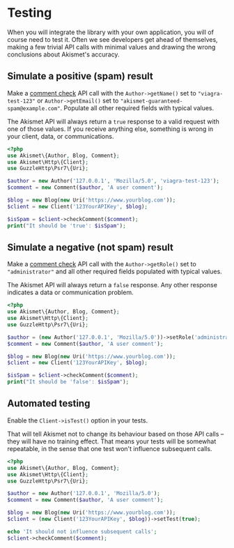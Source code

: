 # Testing
When you will integrate the library with your own application, you will of course need to test it. Often we see developers get ahead of themselves, making a few trivial API calls with minimal values and drawing the wrong conclusions about Akismet's accuracy.

## Simulate a positive (spam) result
Make a [comment check](../features/comment_check.md) API call with the `Author->getName()` set to `"viagra-test-123"` or `Author->getEmail()` set to `"akismet-guaranteed-spam@example.com"`. Populate all other required fields with typical values.

The Akismet API will always return a `true` response to a valid request with one of those values. If you receive anything else, something is wrong in your client, data, or communications.

```php
<?php
use Akismet\{Author, Blog, Comment};
use Akismet\Http\{Client};
use GuzzleHttp\Psr7\{Uri};

$author = new Author('127.0.0.1', 'Mozilla/5.0', 'viagra-test-123');
$comment = new Comment($author, 'A user comment');

$blog = new Blog(new Uri('https://www.yourblog.com'));
$client = new Client('123YourAPIKey', $blog);

$isSpam = $client->checkComment($comment);
print("It should be 'true': $isSpam");
```

## Simulate a negative (not spam) result
Make a [comment check](../features/comment_check.md) API call with the `Author->getRole()` set to `"administrator"` and all other required fields populated with typical values.

The Akismet API will always return a `false` response. Any other response indicates a data or communication problem.

```php
<?php
use Akismet\{Author, Blog, Comment};
use Akismet\Http\{Client};
use GuzzleHttp\Psr7\{Uri};

$author = (new Author('127.0.0.1', 'Mozilla/5.0'))->setRole('administrator');
$comment = new Comment($author, 'A user comment');

$blog = new Blog(new Uri('https://www.yourblog.com'));
$client = new Client('123YourAPIKey', $blog);

$isSpam = $client->checkComment($comment);
print("It should be 'false': $isSpam");
```

## Automated testing
Enable the `Client->isTest()` option in your tests.

That will tell Akismet not to change its behaviour based on those API calls – they will have no training effect. That means your tests will be somewhat repeatable, in the sense that one test won't influence subsequent calls.

```php
<?php
use Akismet\{Author, Blog, Comment};
use Akismet\Http\{Client};
use GuzzleHttp\Psr7\{Uri};

$author = new Author('127.0.0.1', 'Mozilla/5.0');
$comment = new Comment($author, 'A user comment');

$blog = new Blog(new Uri('https://www.yourblog.com'));
$client = (new Client('123YourAPIKey', $blog))->setTest(true);

echo 'It should not influence subsequent calls';
$client->checkComment($comment);
```
